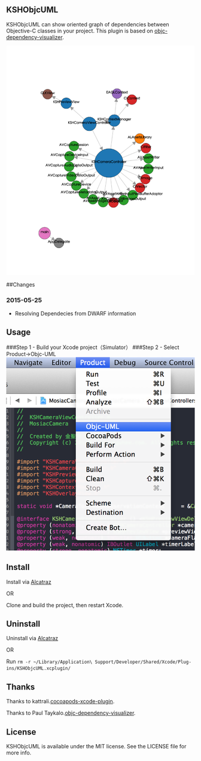 ## KSHObjcUML
KSHObjcUML can show oriented graph of dependencies between Objective-C classes in your project.
This plugin is based on [objc-dependency-visualizer](https://github.com/PaulTaykalo/objc-dependency-visualizer).

![Example](KSHObjcUML.png)

##Changes


### 2015-05-25
 - Resolving Dependecies from DWARF information

## Usage
###Step 1 - Build your Xcode project（Simulator）
###Step 2 - Select Product->Objc-UML
![Screenshot](ScreenShot.png)

## Install
Install via [Alcatraz](http://alcatraz.io/)

OR

Clone and build the project, then restart Xcode.

## Uninstall
Uninstall via [Alcatraz](http://alcatraz.io/)

OR

Run `rm -r ~/Library/Application\ Support/Developer/Shared/Xcode/Plug-ins/KSHObjcUML.xcplugin/`

## Thanks
Thanks to kattrali.[cocoapods-xcode-plugin](https://github.com/kattrali/cocoapods-xcode-plugin).

Thanks to Paul Taykalo.[objc-dependency-visualizer](https://github.com/PaulTaykalo/objc-dependency-visualizer).

## License
KSHObjcUML is available under the MIT license. See the LICENSE file for more info.

